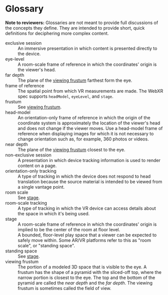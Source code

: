 # Glossary

**Note to reviewers:** Glossaries are not meant to provide full discussions of the concepts they define. They are intended to provide short, quick definitions for deciphering more complex content.

<dl>
  <dt>exclusive session</dt>
  <dd>An immersive presentation in which content is presented directly to the device.</dd>

  <dt>eye-level</dt>
  <dd>A room-scale frame of reference in which the coordinates' origin is the viewer's head.</dd>

  <dt>far depth</dt>
  <dd>The plane of the <a href="#viewing-frustum">viewing frustum</a> farthest form the eye.</dd>

  <dt>frame of reference</dt>
  <dd>The spatial point from which VR measurements are made. The WebXR spec supports <code>headModel</code>, <code>eyeLevel</code>, and <code>stage</code>.</dd>

  <dt>frustum</dt>
  <dd>See <a href="#viewing-frustum">viewing frustum</a>.</dd>

  <dt>head-model</dt>
  <dd>An orientation-only frame of reference in which the origin of the coordinate system is approximately the location of the viewer's head and does not change if the viewer moves. Use a head-model frame of reference when displaying images for which it is not necessary to change orientation such as, for example, 360 photos or videos.</dd>

  <dt>near depth</dt>
  <dd>The plane of the <a href="#viewing-frustum">viewing frustum</a> closest to the eye.</dd>

  <dt>non-exclusive session</dt>
  <dd>A presentation in which device tracking information is used to render content on a page.</dd>

  <dt>orientation-only tracking</dt>
  <dd>A type of tracking in which the device does not respond to head translation because the source material is intended to be viewed from a single vantage point. </dd>

  <dt>room scale</dt>
  <dd>See <a href="#stage">stage</a>.</dd>

  <dt>room-scale tracking</dt>
  <dd>A type of tracking in which the VR device can access details about the space in which it's being used. </dd>

  <dt id="stage">stage</dt>
  <dd>A room-scale frame of reference in which the coordinates' origin is implied to be the center of the room at floor level.</dd>
  <dd>A bounded, floor-level play space that a viewer can be expected to safely move within. Some AR/VR platforms refer to this as "room scale", or "standing space".</dd>

  <dt>standing space</dt>
  <dd>See <a href="#stage">stage</a>.</dd>

  <dt id="viewing-frustum">viewing frustum</dt>
  <dd>The portion of a modeled 3D space that is visible to the eye. A frustum has the shape of a pyramid with the sliced-off top, where the narrow portion is closest to the eye. The top and the bottom of the pyramid are called the <em>near depth</em> and the <em>far depth</em>. The viewing frustum is sometimes called the field of view.</dd>
</dl>

